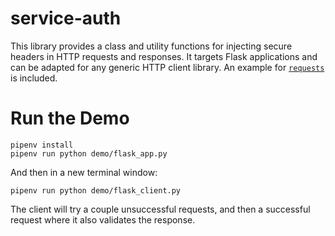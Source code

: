 # service-auth

This library provides a class and utility functions for injecting secure headers in HTTP requests and responses. It targets Flask applications and can be adapted for any generic HTTP client library. An example for [`requests`](http://docs.python-requests.org/en/master/) is included.

# Run the Demo

```
pipenv install
pipenv run python demo/flask_app.py
```

And then in a new terminal window:

```
pipenv run python demo/flask_client.py
```

The client will try a couple unsuccessful requests, and then a successful request where it also validates the response.

